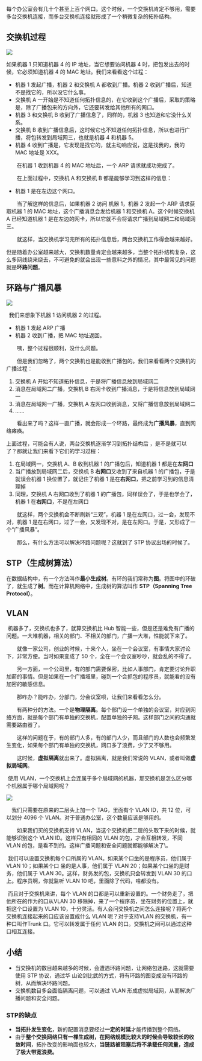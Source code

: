 每个办公室会有几十个甚至上百个网口。这个时候，一个交换机肯定不够用，需要多台交换机连接，而多台交换机连接就形成了一个稍微复杂的拓扑结构。

## 交换机过程

![](D:\Work\TyporaNotes\note\计算机网络\趣谈网络协议知识点\pict\6-1.png)

如果机器 1 只知道机器 4 的 IP 地址，当它想要访问机器 4 时，把包发出去的时候，它必须知道机器 4 的 MAC 地址。我们来看看这个过程：

- 机器 1 发起广播，机器 2 和交换机 A 都收到广播。机器 2 收到广播后，知道不是找它的，所以没它什么事。
- 交换机 A 一开始是不知道任何拓扑信息的，在它收到这个广播后，采取的策略是，除了广播包来的方向外，它还要转发给其他所有的网口。
- 机器 3 和交换机 B 收到了广播信息了，同样的，机器 3 也知道和它没什么关系。
- 交换机 B 收到广播信息后，这时候它也不知道任何拓扑信息，所以也进行广播，将包转发到局域网三，也就是机器 4 和机器 5。
- 机器 4 收到广播是，它发现是找它的，就主动响应说，这是找我的，我的 MAC 地址是 XXX。

    在机器 1 收到机器 4 的 MAC 地址后，一个 ARP 请求就成功完成了。

    在上面过程中，交换机 A 和交换机 B 都是能够学习到这样的信息：

- 机器 1 是在左边这个网口。

    当了解这样的信息后，如果机器 2 访问 机器 1，机器 2 发起一个 ARP 请求获取机器 1 的 MAC 地址，这个广播消息会发给机器 1 和交换机 A。这个时候交换机 A 已经知道机器 1 是在左边的网卡，所以它就不会将请求广播到局域网二和局域网三。

    就这样，当交换机学习完所有的拓扑信息后，两台交换机工作得会越来越好。

但是随着办公室越来越大，交换机数量肯定会越来越多，当整个拓扑结构复杂，这么多网线绕来绕去，不可避免的就会出现一些意料之外的情况，其中最常见的问题就是**环路问题**。

## 环路与广播风暴

![](D:\Work\TyporaNotes\note\计算机网络\趣谈网络协议知识点\pict\6-2.png)

 我们来想象下机器 1 访问机器 2 的过程。

- 机器 1 发起 ARP 广播
- 机器 2 收到广播，把 MAC 地址返回。

    咦，整个过程很顺利，没什么问题。

    但是我们忽略了，两个交换机也是能收到广播包的。我们来看看两个交换机的广播过程：

1. 交换机 A 开始不知道拓扑信息，于是将广播信息放到局域网二
2. 消息在局域网二广播，交换机 B 右网卡收到广播消息，于是将信息放到局域网一
3. 消息在局域网一广播，交换机 A 左网口收到消息，又将广播信息放到局域网二
4. ......

    看出来了吗？这样一直广播，就会形成一个环路，最终成为**广播风暴**，直到网络瘫痪。

上面过程，可能会有人说，两台交换机逐渐学习到拓扑结构后 ，是不是就可以了？那就让我们来看下它们的学习过程：

1. 在局域网一，交换机 A、B 收到机器 1 的广播包后，知道机器 1 都是在**左网口**
2. 当广播放到局域网二后，交换机 B **右网口**又收到了来自机器 1 的广播包，于是就误会机器 1 换位置了，就记住了机器 1 是在**右网口**，把之前学习到的信息清理掉
3. 同理，交换机 A 右网口收到了机器 1 的广播包，同样误会了，于是也学会了，机器 1 在**右网口**，不是在左网口

    就这样，两个交换机会不断刷新“三观”，机器 1 是在左网口，过一会，发现不对，机器 1 是在右网口，过了一会，又发现不对，是在左网口。于是，又形成了一个“广播风暴”。

    那么，有什么方法可以解决环路问题呢？这就到了 STP 协议出场的时候了。

## STP（生成树算法）

在数据结构中，有一个方法叫作**最小生成树**。有环的我们常称为**图**。将图中的环破了，就生成了**树**。而在计算机网络中，生成树的算法叫作 **STP（Spanning Tree Protocol）**。

## VLAN

​		机器多了，交换机也多了，就算交换机比 Hub 智能一些，但是还是难免有广播的问题。一大堆机器，相关的部门、不相关的部门，广播一大堆，性能就下来了。

    就像一家公司，创业的时候，十来个人，坐在一个会议室，有事情大家讨论下，非常方便。当时如果变成了 50 个，全在一个会议室吵吵，就会乱的不得了。

    另一方面，一个公司里，有的部门需要保密，比如人事部门，肯定要讨论升职加薪的事情。但是如果在一个广播域里，碰到一个会抓包的程序员，就能看的没有加密的敏感信息。

    那咋办？能咋办，分部门，分会议室呗，让我们来看看怎么分。

    有两种分的方法。一个是**物理隔离**。每个部门设一个单独的会议室，对应到网络方面，就是每个部门有单独的交换机，配置单独的子网。这样部门之间的沟通就需要路由器了。

    这样的问题在于，有的部门人多，有的部门人少，而且部门的人数也会频繁发生变化，如果每个部门有单独的交换机，网口多了浪费，少了又不够用。

    这时候，**虚拟隔离**就出来了。虚拟隔离，就是我们常说的 VLAN，或者叫做**虚拟局域网**。

​		使用 VLAN，一个交换机上会连属于多个局域网的机器，那交换机是怎么区分哪个机器属于哪个局域网呢？

![](D:\Work\TyporaNotes\note\计算机网络\趣谈网络协议知识点\pict\6-3.png)

  我们只需要在原来的二层头上加一个 TAG，里面有个 VLAN ID，共 12 位，可以划分 4096 个 VLAN。对于普通办公室，这个数量应该是够用的。

    如果我们买的交换机支持 VLAN，当这个交换机把二层的头取下来的时候，就能够识别这个 VLAN ID。这样只有相同的 VLAN 的包，才会互相转发，不同 VLAN 的包，是看不到的。这样广播问题和安全问题就都能够解决了\。

​		我们可以设置交换机每个口所属的 VLAN。如果某个口坐的是程序员，他们属于 VLAN 10；如果某个口
坐的是人事，他们属于 VLAN 20；如果某个口坐的是财务，他们属于 VLAN 30。这样，财务发的包，交换机只会转发到 VLAN 30 的口上。程序员啊，你就监听 VLAN 10 吧，里面除了代码，啥都没有。

​		而且对于交换机来讲，每个 VLAN 的口都是可以重新设置的。一个财务走了，把他所在的作为的口从VLAN 30 移除掉，来了一个程序员，坐在财务的位置上，就把这个口设置为 VLAN 10，十分灵活。有人会问交换机之间怎么连接呢？将两个交换机连接起来的口应该设置成什么 VLAN 呢？对于支持VLAN 的交换机，有一种口叫作Trunk 口。它可以转发属于任何 VLAN 的口。交换机之间可以通过这种口相互连接。

## 小结

* 当交换机的数目越来越多的时候，会遭遇环路问题，让网络包迷路，这就需要使用 STP 协议，通过华
  山论剑比武的方式，将有环路的图变成没有环路的树，从而解决环路问题。
* 交换机数目多会面临隔离问题，可以通过 VLAN 形成虚拟局域网，从而解决广播问题和安全问题。

### STP的缺点

* **当拓扑发生变化**，新的配置消息要经过**一定的时延**才能传播到整个网络。
* 由于**整个交换网络只有一棵生成树，在网络规模比较大的时候会导致较长的收敛时间**，拓扑改变的影响面也较大，**当链路被阻塞后将不承载任何流量，造成了极大带宽浪费。**



